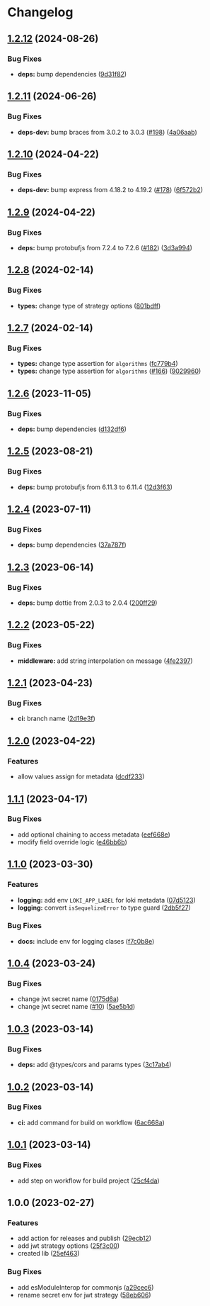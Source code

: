 # Changelog

## [1.2.12](https://github.com/JoshAlexis/utils-abstractions/compare/v1.2.11...v1.2.12) (2024-08-26)


### Bug Fixes

* **deps:** bump dependencies ([9d31f82](https://github.com/JoshAlexis/utils-abstractions/commit/9d31f82d06d36f857683f90978fc90d6ef3e2381))

## [1.2.11](https://github.com/JoshAlexis/utils-abstractions/compare/v1.2.10...v1.2.11) (2024-06-26)


### Bug Fixes

* **deps-dev:** bump braces from 3.0.2 to 3.0.3 ([#198](https://github.com/JoshAlexis/utils-abstractions/issues/198)) ([4a06aab](https://github.com/JoshAlexis/utils-abstractions/commit/4a06aab4067149ecb127417e18be7683a775e7df))

## [1.2.10](https://github.com/JoshAlexis/utils-abstractions/compare/v1.2.9...v1.2.10) (2024-04-22)


### Bug Fixes

* **deps-dev:** bump express from 4.18.2 to 4.19.2 ([#178](https://github.com/JoshAlexis/utils-abstractions/issues/178)) ([6f572b2](https://github.com/JoshAlexis/utils-abstractions/commit/6f572b20fd0680d5f854c5be74d2a63b2bd5250c))

## [1.2.9](https://github.com/JoshAlexis/utils-abstractions/compare/v1.2.8...v1.2.9) (2024-04-22)


### Bug Fixes

* **deps:** bump protobufjs from 7.2.4 to 7.2.6 ([#182](https://github.com/JoshAlexis/utils-abstractions/issues/182)) ([3d3a994](https://github.com/JoshAlexis/utils-abstractions/commit/3d3a9940698051255a3751683c79d03a301d54ec))

## [1.2.8](https://github.com/JoshAlexis/utils-abstractions/compare/v1.2.7...v1.2.8) (2024-02-14)


### Bug Fixes

* **types:** change type of strategy options ([801bdff](https://github.com/JoshAlexis/utils-abstractions/commit/801bdffa7b3ed200a3e85a83a432c51bc9c61739))

## [1.2.7](https://github.com/JoshAlexis/utils-abstractions/compare/v1.2.6...v1.2.7) (2024-02-14)


### Bug Fixes

* **types:** change type assertion for `algorithms` ([fc779b4](https://github.com/JoshAlexis/utils-abstractions/commit/fc779b40245a188373b411863c9cb2cea1821621))
* **types:** change type assertion for `algorithms` ([#166](https://github.com/JoshAlexis/utils-abstractions/issues/166)) ([9029960](https://github.com/JoshAlexis/utils-abstractions/commit/9029960cbb81d6c22efa10e5d813d8f72c9f09c6))

## [1.2.6](https://github.com/JoshAlexis/utils-abstractions/compare/v1.2.5...v1.2.6) (2023-11-05)


### Bug Fixes

* **deps:** bump dependencies ([d132df6](https://github.com/JoshAlexis/utils-abstractions/commit/d132df62ba48a2109c34a9d44de769c02d763d5a))

## [1.2.5](https://github.com/JoshAlexis/utils-abstractions/compare/v1.2.4...v1.2.5) (2023-08-21)


### Bug Fixes

* **deps:** bump protobufjs from 6.11.3 to 6.11.4 ([12d3f63](https://github.com/JoshAlexis/utils-abstractions/commit/12d3f638734988c2ed71afc9d08161b8b91db0a9))

## [1.2.4](https://github.com/JoshAlexis/utils-abstractions/compare/v1.2.3...v1.2.4) (2023-07-11)


### Bug Fixes

* **deps:** bump dependencies ([37a787f](https://github.com/JoshAlexis/utils-abstractions/commit/37a787f3df29bc2876c19ffc8cf1e7e9947d6f42))

## [1.2.3](https://github.com/JoshAlexis/utils-abstractions/compare/v1.2.2...v1.2.3) (2023-06-14)


### Bug Fixes

* **deps:** bump dottie from 2.0.3 to 2.0.4 ([200ff29](https://github.com/JoshAlexis/utils-abstractions/commit/200ff29871add89ca87dc111890fd35538275d6c))

## [1.2.2](https://github.com/JoshAlexis/utils-abstractions/compare/v1.2.1...v1.2.2) (2023-05-22)


### Bug Fixes

* **middleware:** add string interpolation on message ([4fe2397](https://github.com/JoshAlexis/utils-abstractions/commit/4fe239740c905cd7efa3dbca1823c69c849cb9a6))

## [1.2.1](https://github.com/JoshAlexis/utils-abstractions/compare/v1.2.0...v1.2.1) (2023-04-23)


### Bug Fixes

* **ci:** branch name ([2d19e3f](https://github.com/JoshAlexis/utils-abstractions/commit/2d19e3fbac71756a9e48f291fb465912bd322556))

## [1.2.0](https://github.com/JoshAlexis/utils-abstractions/compare/v1.1.1...v1.2.0) (2023-04-22)


### Features

* allow values assign for metadata ([dcdf233](https://github.com/JoshAlexis/utils-abstractions/commit/dcdf23362d3a4d94b57930598bbd0a82c1f0df9c))

## [1.1.1](https://github.com/JoshAlexis/utils-abstractions/compare/v1.1.0...v1.1.1) (2023-04-17)


### Bug Fixes

* add optional chaining to access metadata ([eef668e](https://github.com/JoshAlexis/utils-abstractions/commit/eef668e7271df8a0b98e2d5dd2189da7ed6f76f5))
* modify field override logic ([e46bb6b](https://github.com/JoshAlexis/utils-abstractions/commit/e46bb6b24c7e7f891d44c07d6001399e20cf3826))

## [1.1.0](https://github.com/JoshAlexis/utils-abstractions/compare/v1.0.4...v1.1.0) (2023-03-30)


### Features

* **logging:** add env `LOKI_APP_LABEL` for loki metadata ([07d5123](https://github.com/JoshAlexis/utils-abstractions/commit/07d51237f99be6560ee31e3252e2865894d99af2))
* **logging:** convert `isSequelizeError` to type guard ([2db5f27](https://github.com/JoshAlexis/utils-abstractions/commit/2db5f2732b9e98375b1a501c0d68f1cee54f5710))


### Bug Fixes

* **docs:** include env for logging clases ([f7c0b8e](https://github.com/JoshAlexis/utils-abstractions/commit/f7c0b8e0a321024cb49ab48d2bc093b19900d986))

## [1.0.4](https://github.com/JoshAlexis/utils-abstractions/compare/v1.0.3...v1.0.4) (2023-03-24)


### Bug Fixes

* change jwt secret name ([0175d6a](https://github.com/JoshAlexis/utils-abstractions/commit/0175d6ace6fb87bab6fb5c3904077832439eb35e))
* change jwt secret name ([#10](https://github.com/JoshAlexis/utils-abstractions/issues/10)) ([5ae5b1d](https://github.com/JoshAlexis/utils-abstractions/commit/5ae5b1d35eb6474e32fec9a862c5aee4e36fc88c))

## [1.0.3](https://github.com/JoshAlexis/utils-abstractions/compare/v1.0.2...v1.0.3) (2023-03-14)


### Bug Fixes

* **deps:** add @types/cors and params types ([3c17ab4](https://github.com/JoshAlexis/utils-abstractions/commit/3c17ab4b7c83954d07d2c522513f253d3e653231))

## [1.0.2](https://github.com/JoshAlexis/utils-abstractions/compare/v1.0.1...v1.0.2) (2023-03-14)


### Bug Fixes

* **ci:** add command for build on workflow ([6ac668a](https://github.com/JoshAlexis/utils-abstractions/commit/6ac668a18e933eb159f4047b63e4d1d70fe3d74f))

## [1.0.1](https://github.com/JoshAlexis/utils-abstractions/compare/v1.0.0...v1.0.1) (2023-03-14)


### Bug Fixes

* add step on workflow for build project ([25cf4da](https://github.com/JoshAlexis/utils-abstractions/commit/25cf4daacd27f95a0c9bb7d0a17d5753969a0452))

## 1.0.0 (2023-02-27)


### Features

* add action for releases and publish ([29ecb12](https://github.com/JoshAlexis/utils-abstractions/commit/29ecb12dbb9bf297febe7751eb13881e761c32dd))
* add jwt strategy options ([25f3c00](https://github.com/JoshAlexis/utils-abstractions/commit/25f3c00df1d83fb546d56ad0851bbb393a8d0954))
* created lib ([25ef463](https://github.com/JoshAlexis/utils-abstractions/commit/25ef4630fea635f9a11df85fd9a2955bb10edd26))


### Bug Fixes

* add esModuleInterop for commonjs ([a29cec6](https://github.com/JoshAlexis/utils-abstractions/commit/a29cec610a36c6eec169f10d78f7632f3b7c6578))
* rename secret env for jwt strategy ([58eb606](https://github.com/JoshAlexis/utils-abstractions/commit/58eb60615ba78a59ec0ae498b918dea54ce34434))
